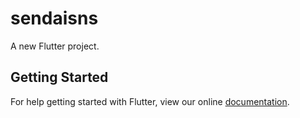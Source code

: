 # sendaisns

A new Flutter project.

## Getting Started

For help getting started with Flutter, view our online
[documentation](https://flutter.io/).
